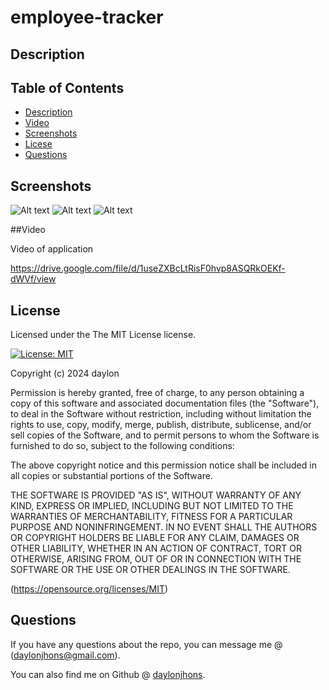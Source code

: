 # employee-tracker

## Description

## Table of Contents
- [Description](##Description)
- [Video](##Video)
- [Screenshots](##Screenshots)
- [Licese](##License)
- [Questions](##Questions)

## Screenshots

![Alt text](<images/Screenshot 2024-03-24 at 11.26.59 PM.png>)
![Alt text](<images/Screenshot 2024-03-24 at 11.27.10 PM.png>)
![Alt text](<images/Screenshot 2024-03-24 at 11.27.24 PM.png>)

##Video 

Video of application

https://drive.google.com/file/d/1useZXBcLtRisF0hvp8ASQRkOEKf-dWVf/view

## License 

 Licensed under the The MIT License license.
  
  [![License: MIT](https://img.shields.io/badge/License-MIT-purple.svg)](https://opensource.org/licenses/MIT)

  Copyright (c) 2024 daylon

Permission is hereby granted, free of charge, to any person obtaining a copy
of this software and associated documentation files (the "Software"), to deal
in the Software without restriction, including without limitation the rights
to use, copy, modify, merge, publish, distribute, sublicense, and/or sell
copies of the Software, and to permit persons to whom the Software is
furnished to do so, subject to the following conditions:

The above copyright notice and this permission notice shall be included in all
copies or substantial portions of the Software.

THE SOFTWARE IS PROVIDED "AS IS", WITHOUT WARRANTY OF ANY KIND, EXPRESS OR
IMPLIED, INCLUDING BUT NOT LIMITED TO THE WARRANTIES OF MERCHANTABILITY,
FITNESS FOR A PARTICULAR PURPOSE AND NONINFRINGEMENT. IN NO EVENT SHALL THE
AUTHORS OR COPYRIGHT HOLDERS BE LIABLE FOR ANY CLAIM, DAMAGES OR OTHER
LIABILITY, WHETHER IN AN ACTION OF CONTRACT, TORT OR OTHERWISE, ARISING FROM,
OUT OF OR IN CONNECTION WITH THE SOFTWARE OR THE USE OR OTHER DEALINGS IN THE
SOFTWARE.

(https://opensource.org/licenses/MIT)

## Questions

If you have any questions about the repo, you can message me @ (daylonjhons@gmail.com). 

You can also find me on Github @ [daylonjhons](https://github.com/daylonjhons).

